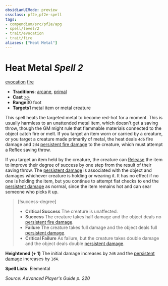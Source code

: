 ```yaml
---
obsidianUIMode: preview
cssclass: pf2e,pf2e-spell
tags:
- compendium/src/pf2e/apg
- spell/level/2
- trait/evocation
- trait/fire
aliases: ["Heat Metal"]
---
```

# Heat Metal *Spell 2*   
[evocation](../../rules/traits/evocation.md)  [fire](../../rules/traits/fire.md)  

- **Traditions**: [arcane](../../rules/traits/arcane.md), [primal](../../rules/traits/primal.md)
- **Cast** [>>](../../rules/core-rulebook/chapter-9-playing-the-game.md#Actions "Two-Action") 
- **Range**30 foot
- **Targets**1 metal item or metal creature

This spell heats the targeted metal to become red-hot for a moment. This is usually harmless to an unattended metal item, which doesn't get a saving throw, though the GM might rule that flammable materials connected to the object catch fire or melt. If you target an item worn or carried by a creature, or you target a creature made primarily of metal, the heat deals `4d6` fire damage and `2d4` [persistent fire damage](../../rules/conditions.md#Persistent%20Damage) to the creature, which must attempt a Reflex saving throw.

If you target an item held by the creature, the creature can [Release](../../rules/actions/release.md) the item to improve their degree of success by one step from the result of their saving throw. The [persistent damage](../../rules/conditions.md#Persistent%20Damage) is associated with the object and damages whichever creature is holding or wearing it. It has no effect if no one is holding the item, but you continue to attempt flat checks to end the [persistent damage](../../rules/conditions.md#Persistent%20Damage) as normal, since the item remains hot and can sear someone who picks it up.

> [!success-degree] 
> - **Critical Success** The creature is unaffected.
> - **Success** The creature takes half damage and the object deals no [persistent fire damage](../../rules/conditions.md#Persistent%20Damage).
> - **Failure** The creature takes full damage and the object deals full [persistent damage](../../rules/conditions.md#Persistent%20Damage).
> - **Critical Failure** As failure, but the creature takes double damage and the object deals double [persistent damage](../../rules/conditions.md#Persistent%20Damage).

**Heightened (+ 1)** The initial damage increases by `2d6` and the [persistent damage](../../rules/conditions.md#Persistent%20Damage) increases by `1d4`.

**Spell Lists**: Elemental

*Source: Advanced Player's Guide p. 220*